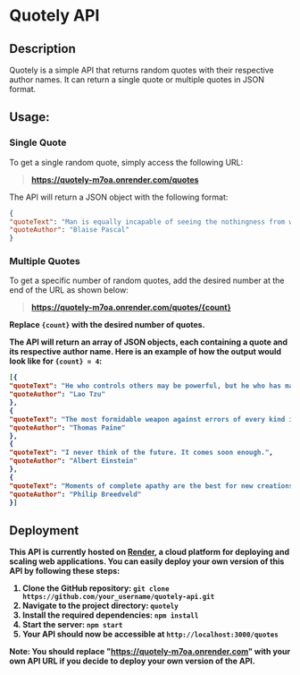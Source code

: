# Quotely API

## Description
Quotely is a simple API that returns random quotes with their respective author names. It can return a single quote or multiple quotes in JSON format.

## Usage:

### Single Quote
To get a single random quote, simply access the following URL:

> <b>https://quotely-m7oa.onrender.com/quotes</b>


The API will return a JSON object with the following format:

```JSON
{
"quoteText": "Man is equally incapable of seeing the nothingness from which he emerges and the infinity in which he is engulfed.",
"quoteAuthor": "Blaise Pascal"
}
```


### Multiple Quotes

To get a specific number of random quotes, add the desired number at the end of the URL as shown below:

> <b>https://quotely-m7oa.onrender.com/quotes/{count}<b>

Replace `{count}` with the desired number of quotes.

The API will return an array of JSON objects, each containing a quote and its respective author name. Here is an example of how the output would look like for `{count} = 4`:


```JSON
[{
"quoteText": "He who controls others may be powerful, but he who has mastered himself is mightier still.",
"quoteAuthor": "Lao Tzu"
},
{
"quoteText": "The most formidable weapon against errors of every kind is reason.",
"quoteAuthor": "Thomas Paine"
},
{
"quoteText": "I never think of the future. It comes soon enough.",
"quoteAuthor": "Albert Einstein"
},
{
"quoteText": "Moments of complete apathy are the best for new creations.",
"quoteAuthor": "Philip Breedveld"
}]
```


## Deployment

This API is currently hosted on [Render](https://render.com/), a cloud platform for deploying and scaling web applications. You can easily deploy your own version of this API by following these steps:

1. Clone the GitHub repository: `git clone https://github.com/your_username/quotely-api.git`
2. Navigate to the project directory: `quotely`
3. Install the required dependencies: `npm install`
4. Start the server: `npm start`
5. Your API should now be accessible at `http://localhost:3000/quotes`



Note: You should replace "https://quotely-m7oa.onrender.com" with your own API URL if you decide to deploy your own version of the API.


